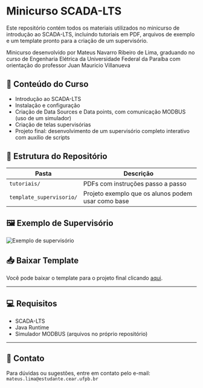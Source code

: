# Minicurso SCADA-LTS

Este repositório contém todos os materiais utilizados no minicurso de introdução ao SCADA-LTS, incluindo tutoriais em PDF, arquivos de exemplo e um template pronto para a criação de um supervisório.

Minicurso desenvolvido por Mateus Navarro Ribeiro de Lima, graduando no curso de Engenharia Elétrica da Universidade Federal da Paraíba com orientação do professor Juan Mauricio Villanueva

## 📘 Conteúdo do Curso

- Introdução ao SCADA-LTS
- Instalação e configuração
- Criação de Data Sources e Data points, com comunicação MODBUS (uso de um simulador)
- Criação de telas supervisórias
- Projeto final: desenvolvimento de um supervisório completo interativo com auxílio de scripts

## 📂 Estrutura do Repositório

| Pasta | Descrição |
|-------|-----------|
| `tutoriais/` | PDFs com instruções passo a passo |
| `template_supervisorio/` | Projeto exemplo que os alunos podem usar como base |

## 🖼️ Exemplo de Supervisório

![Exemplo de supervisório](imagens/supervisório_exemplo.png)

## 📥 Baixar Template

Você pode baixar o template para o projeto final clicando [aqui](template_supervisorio/arquivos_projeto.zip).

---

## 💻 Requisitos

- SCADA-LTS
- Java Runtime
- Simulador MODBUS (arquivos no próprio repositório)

---

## 📧 Contato

Para dúvidas ou sugestões, entre em contato pelo e-mail: `mateus.lima@estudante.cear.ufpb.br`
